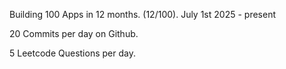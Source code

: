 Building 100 Apps in 12 months. (12/100). July 1st 2025 - present

20 Commits per day on Github. 

5 Leetcode Questions per day.
